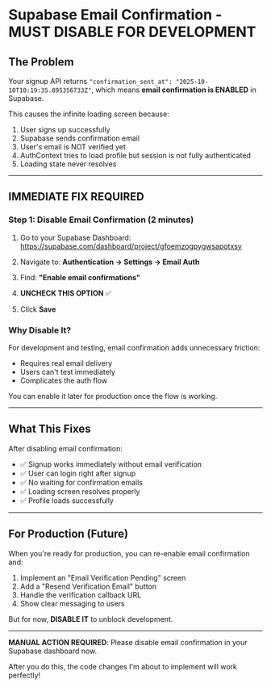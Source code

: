 # Supabase Email Confirmation - MUST DISABLE FOR DEVELOPMENT

## The Problem

Your signup API returns `"confirmation_sent_at": "2025-10-10T10:19:35.895356733Z"`, which means **email confirmation is ENABLED** in Supabase.

This causes the infinite loading screen because:
1. User signs up successfully
2. Supabase sends confirmation email
3. User's email is NOT verified yet
4. AuthContext tries to load profile but session is not fully authenticated
5. Loading state never resolves

---

## IMMEDIATE FIX REQUIRED

### Step 1: Disable Email Confirmation (2 minutes)

1. Go to your Supabase Dashboard: https://supabase.com/dashboard/project/gfoemzogpygwsapqtxsy

2. Navigate to: **Authentication → Settings → Email Auth**

3. Find: **"Enable email confirmations"**

4. **UNCHECK THIS OPTION** ✅

5. Click **Save**

### Why Disable It?

For development and testing, email confirmation adds unnecessary friction:
- Requires real email delivery
- Users can't test immediately
- Complicates the auth flow

You can enable it later for production once the flow is working.

---

## What This Fixes

After disabling email confirmation:
- ✅ Signup works immediately without email verification
- ✅ User can login right after signup
- ✅ No waiting for confirmation emails
- ✅ Loading screen resolves properly
- ✅ Profile loads successfully

---

## For Production (Future)

When you're ready for production, you can re-enable email confirmation and:

1. Implement an "Email Verification Pending" screen
2. Add a "Resend Verification Email" button
3. Handle the verification callback URL
4. Show clear messaging to users

But for now, **DISABLE IT** to unblock development.

---

**MANUAL ACTION REQUIRED**: Please disable email confirmation in your Supabase dashboard now.

After you do this, the code changes I'm about to implement will work perfectly!
